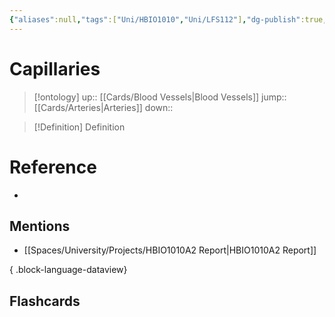 ```yaml
---
{"aliases":null,"tags":["Uni/HBIO1010","Uni/LFS112"],"dg-publish":true,"permalink":"/cards/capillaries/","dgPassFrontmatter":true}
---
```


# Capillaries

> [!ontology]
> up:: [[Cards/Blood Vessels\|Blood Vessels]]
> jump:: [[Cards/Arteries\|Arteries]]
> down:: 

> [!Definition] Definition

# Reference

- 

## Mentions

- [[Spaces/University/Projects/HBIO1010A2 Report\|HBIO1010A2 Report]]

{ .block-language-dataview}

## Flashcards